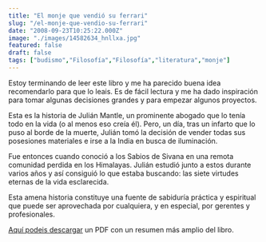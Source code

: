 ```yaml
---
title: "El monje que vendió su ferrari"
slug: "/el-monje-que-vendio-su-ferrari"
date: "2008-09-23T10:25:22.000Z"
image: "./images/14582634_hnllxa.jpg"
featured: false
draft: false
tags: ["budismo","Filosofía","Filosofía","literatura","monje"]
---
```


Estoy terminando de leer este libro y me ha parecido buena idea recomendarlo para que lo leais. Es de fácil lectura y me ha dado inspiración para tomar algunas decisiones grandes y para empezar algunos proyectos.

Esta es la historia de Julián Mantle, un prominente abogado que lo tenía todo en la vida (o al menos eso creía él). Pero, un día, tras un infarto que lo puso al borde de la muerte, Julián tomó la decisión de vender todas sus posesiones materiales e irse a la India en busca de iluminación.

Fue entonces cuando conoció a los Sabios de Sivana en una remota comunidad perdida en los Himalayas. Julián estudió junto a estos durante varios años y así consiguió lo que estaba buscando: las siete virtudes eternas de la vida esclarecida.

Esta amena historia constituye una fuente de sabiduría práctica y espiritual que puede ser aprovechada por cualquiera, y en especial, por gerentes y profesionales.

[Aquí podeis descargar](http://manuamozarrain.googlepages.com/Elmonjequevendiosuferrari.pdf) un PDF con un resumen más amplio del libro.



